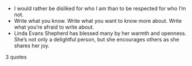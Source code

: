  - I would rather be disliked for who I am than to be respected for who I’m not.
 - Write what you know. Write what you want to know more about. Write what you’re afraid to write about.
 - Linda Evans Shepherd has blessed many by her warmth and openness. She’s not only a delightful person, but she encourages others as she shares her joy.

3 quotes
